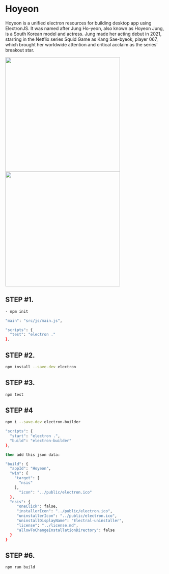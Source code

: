 # Hoyeon
Hoyeon is a unified electron resources for building desktop app using ElectronJS. It was named after Jung Ho-yeon, also known as Hoyeon Jung, is a South Korean model and actress. Jung made her acting debut in 2021, starring in the Netflix series Squid Game as Kang Sae-byeok, player 067, which brought her worldwide attention and critical acclaim as the series' breakout star.

<img src="https://firebasestorage.googleapis.com/v0/b/lonica.appspot.com/o/gif%2Fanigif_sub-buzz-13178-1633984413-1.gif?alt=media&token=8d5e245e-ba45-44ed-8be6-b64cc589397a" style="max-width:100%;" width="360">
<img src="https://firebasestorage.googleapis.com/v0/b/lonica.appspot.com/o/gif%2Fb0e3cc4b1671c5e42f000821c4a70039.gif?alt=media&token=3e69d57f-c11e-4e7c-bb16-1411aaf55a50" style="max-width:100%;" width="360">

## STEP #1. 

```sh
- npm init

"main": "src/js/main.js",

"scripts": {
  "test": "electron ."
},
```

## STEP #2. 

```sh
npm install --save-dev electron
```

## STEP #3. 

```sh
npm test
```

## STEP #4

```sh
npm i --save-dev electron-builder

"scripts": {
  "start": "electron .",
  "build": "electron-builder"
},

then add this json data:

"build": {
  "appId": "Hoyeon",
  "win": {
    "target": [
      "nsis"
    ],
      "icon": "../public/electron.ico"
  },
  "nsis": {
     "oneClick": false,
     "installerIcon": "../public/electron.ico",
     "uninstallerIcon": "../public/electron.ico",
     "uninstallDisplayName": "Electral-uninstaller",
     "license": "../license.md",
     "allowToChangeInstallationDirectory": false
  }
}
```

## STEP #6. 

```sh
npm run build
```
